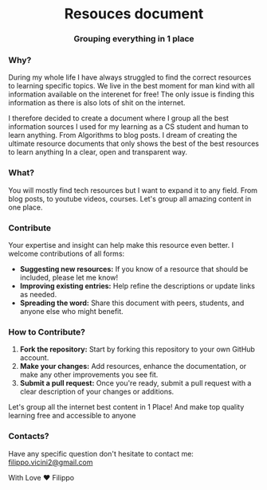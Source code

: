 <h1 align="center">Resouces document</h1>
<h3 align="center">Grouping everything in 1 place</h3>

<h3 >Why?</h3>
During my whole life I have always struggled to find the correct resources to learning specific topics. We live in the best moment for man kind with all information available on the interenet for free! The only issue is finding this information as there is also lots of shit on the internet.

I therefore decided to create a document where I group all the best information sources I used for my learning as a CS student and human to learn anything. From Algorithms to blog posts. I dream of creating the ultimate resource documents that only shows the best of the best resources to learn anything In a clear, open and transparent way. 

<h3 >What?</h3>
You will mostly find tech resources but I want to expand it to any field. From blog posts, to youtube videos, courses. Let's group all amazing content in one place. 

<h3 >Contribute</h3>
Your expertise and insight can help make this resource even better. I welcome contributions of all forms:

- **Suggesting new resources:** If you know of a resource that should be included, please let me know!
- **Improving existing entries:** Help refine the descriptions or update links as needed.
- **Spreading the word:** Share this document with peers, students, and anyone else who might benefit.


<h3 >How to Contribute?</h3>

1. **Fork the repository:** Start by forking this repository to your own GitHub account.
2. **Make your changes:** Add resources, enhance the documentation, or make any other improvements you see fit.
3. **Submit a pull request:** Once you're ready, submit a pull request with a clear description of your changes or additions.

Let's group all the internet best content in 1 Place! And make top quality learning free and accessible to anyone

<h3 >Contacts?</h3>

Have any specific question don't hesitate to contact me: filippo.vicini2@gmail.com

With Love ❤️
Filippo
